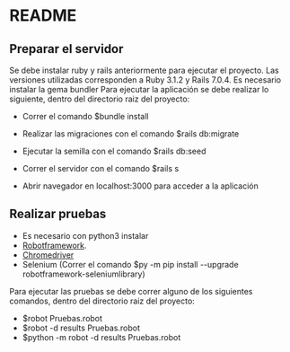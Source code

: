 # README

## Preparar el servidor

Se debe instalar ruby y rails anteriormente para ejecutar el proyecto.
Las versiones utilizadas corresponden a Ruby 3.1.2 y Rails 7.0.4.
Es necesario instalar la gema bundler
Para ejecutar la aplicación se debe realizar lo siguiente, dentro del directorio raiz del proyecto:

* Correr el comando $bundle install  

* Realizar las migraciones con el comando $rails db:migrate  

* Ejecutar la semilla con el comando $rails db:seed

* Correr el servidor con el comando $rails s

* Abrir navegador en localhost:3000 para acceder a la aplicación

## Realizar pruebas

* Es necesario con python3 instalar
* [Robotframework](https://github.com/robotframework/robotframework/blob/master/INSTALL.rst).
* [Chromedriver](https://chromedriver.chromium.org/downloads)
* Selenium (Correr el comando $py -m pip install --upgrade robotframework-seleniumlibrary)

Para ejecutar las pruebas se debe correr alguno de los siguientes comandos, dentro del directorio raiz del proyecto:

* $robot Pruebas.robot
* $robot -d results Pruebas.robot
* $python -m robot -d results Pruebas.robot
